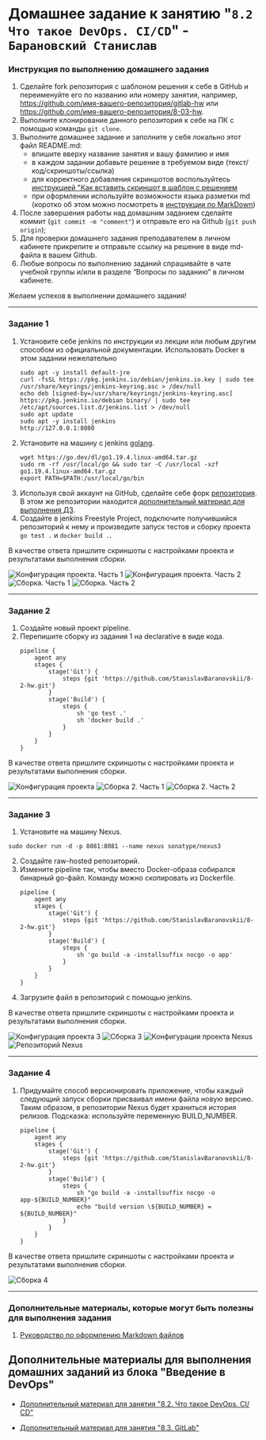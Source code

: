 # Домашнее задание к занятию "`8.2 Что такое DevOps. СI/СD`" - `Барановский Станислав`


### Инструкция по выполнению домашнего задания

   1. Сделайте fork репозитория c шаблоном решения к себе в GitHub и переименуйте его по названию или номеру занятия, например, https://github.com/имя-вашего-репозитория/gitlab-hw или https://github.com/имя-вашего-репозитория/8-03-hw.
   2. Выполните клонирование данного репозитория к себе на ПК с помощью команды `git clone`.
   3. Выполните домашнее задание и заполните у себя локально этот файл README.md:
      - впишите вверху название занятия и вашу фамилию и имя
      - в каждом задании добавьте решение в требуемом виде (текст/код/скриншоты/ссылка)
      - для корректного добавления скриншотов воспользуйтесь [инструкцией "Как вставить скриншот в шаблон с решением](https://github.com/netology-code/sys-pattern-homework/blob/main/screen-instruction.md)
      - при оформлении используйте возможности языка разметки md (коротко об этом можно посмотреть в [инструкции  по MarkDown](https://github.com/netology-code/sys-pattern-homework/blob/main/md-instruction.md))
   4. После завершения работы над домашним заданием сделайте коммит (`git commit -m "comment"`) и отправьте его на Github (`git push origin`);
   5. Для проверки домашнего задания преподавателем в личном кабинете прикрепите и отправьте ссылку на решение в виде md-файла в вашем Github.
   6. Любые вопросы по выполнению заданий спрашивайте в чате учебной группы и/или в разделе “Вопросы по заданию” в личном кабинете.
   
Желаем успехов в выполнении домашнего задания!

---

### Задание 1

1. Установите себе jenkins по инструкции из лекции или любым другим способом из официальной документации. Использовать Docker в этом задании нежелательно
    ```
    sudo apt -y install default-jre
    curl -fsSL https://pkg.jenkins.io/debian/jenkins.io.key | sudo tee /usr/share/keyrings/jenkins-keyring.asc > /dev/null
    echo deb [signed-by=/usr/share/keyrings/jenkins-keyring.asc] https://pkg.jenkins.io/debian binary/ | sudo tee /etc/apt/sources.list.d/jenkins.list > /dev/null
    sudo apt update
    sudo apt -y install jenkins
    http://127.0.0.1:8080
    ```
2. Установите на машину с jenkins [golang](https://golang.org/doc/install).
    ```
    wget https://go.dev/dl/go1.19.4.linux-amd64.tar.gz
    sudo rm -rf /usr/local/go && sudo tar -C /usr/local -xzf go1.19.4.linux-amd64.tar.gz
    export PATH=$PATH:/usr/local/go/bin
    ```
3. Используя свой аккаунт на GitHub, сделайте себе форк [репозитория](https://github.com/netology-code/sdvps-materials.git). В этом же репозитории находится [дополнительный материал для выполнения ДЗ](https://github.com/netology-code/sdvps-materials/blob/main/CICD/8.2-hw.md).
4. Создайте в jenkins Freestyle Project, подключите получившийся репозиторий к нему и произведите запуск тестов и сборку проекта `go test .` и `docker build .`.

В качестве ответа пришлите скриншоты с настройками проекта и результатами выполнения сборки.

![Конфигурация проекта. Часть 1](https://github.com/StanislavBaranovskii/8-2-hw/blob/main/img/8.2.1.11.jpg "Конфигурация проекта. Часть 1")
![Конфигурация проекта. Часть 2](https://github.com/StanislavBaranovskii/8-2-hw/blob/main/img/8.2.1.12.jpg "Конфигурация проекта. Часть 2")
![Сборка. Часть 1](https://github.com/StanislavBaranovskii/8-2-hw/blob/main/img/8.2.1.2.jpg "Сборка. Часть 1")
![Сборка. Часть 2](https://github.com/StanislavBaranovskii/8-2-hw/blob/main/img/8.2.1.3.jpg "Сборка. Часть 2")

---

### Задание 2

1. Создайте новый проект pipeline.
2. Перепишите сборку из задания 1 на declarative в виде кода.
    ```
    pipeline {
        agent any
        stages {
            stage('Git') {
                steps {git 'https://github.com/StanislavBaranovskii/8-2-hw.git'}
            }
            stage('Build') {
                steps {
                    sh 'go test .'
                    sh 'docker build .'
                }
            }
        }
    }
    ```

В качестве ответа пришлите скриншоты с настройками проекта и результатами выполнения сборки.

![Конфигурация проекта](https://github.com/StanislavBaranovskii/8-2-hw/blob/main/img/8.2.2.1.jpg "Конфигурация проекта")
![Сборка 2. Часть 1](https://github.com/StanislavBaranovskii/8-2-hw/blob/main/img/8.2.2.2.jpg "Сборка. Часть 1")
![Сборка 2. Часть 2](https://github.com/StanislavBaranovskii/8-2-hw/blob/main/img/8.2.2.3.jpg "Сборка. Часть 2")

---

### Задание 3

1. Установите на машину Nexus.
```
sudo docker run -d -p 8081:8081 --name nexus sonatype/nexus3
```
2. Создайте raw-hosted репозиторий.
3. Измените pipeline так, чтобы вместо Docker-образа собирался бинарный go-файл. Команду можно скопировать из Dockerfile.
    ```
    pipeline {
        agent any
        stages {
            stage('Git') {
                steps {git 'https://github.com/StanislavBaranovskii/8-2-hw.git'}
            }
            stage('Build') {
                steps {
                    sh 'go build -a -installsuffix nocgo -o app'
                }
            }
        }
    }
    ```
4. Загрузите файл в репозиторий с помощью jenkins.

В качестве ответа пришлите скриншоты с настройками проекта и результатами выполнения сборки.

![Конфигурация проекта 3](https://github.com/StanislavBaranovskii/8-2-hw/blob/main/img/8.2.3.1.jpg "Конфигурация проекта")
![Сборка 3](https://github.com/StanislavBaranovskii/8-2-hw/blob/main/img/8.2.3.2.jpg "Сборка")
![Конфигурация проекта Nexus](https://github.com/StanislavBaranovskii/8-2-hw/blob/main/img/8.2.3.3.jpg "Конфигурация проекта Nexus")
![Репозиторий Nexus](https://github.com/StanislavBaranovskii/8-2-hw/blob/main/img/8.2.3.4.jpg "Репозиторий Nexus")

---

### Задание 4

1. Придумайте способ версионировать приложение, чтобы каждый следующий запуск сборки присваивал имени файла новую версию. Таким образом, в репозитории Nexus будет храниться история релизов. Подсказка: используйте переменную BUILD_NUMBER.
    ```
    pipeline {
        agent any
        stages {
            stage('Git') {
                steps {git 'https://github.com/StanislavBaranovskii/8-2-hw.git'}
            }
            stage('Build') {
                steps {
                    sh "go build -a -installsuffix nocgo -o app-${BUILD_NUMBER}"
                    echo "build version \${BUILD_NUMBER} = ${BUILD_NUMBER}"
                }
            }
        }
    }
    ```

В качестве ответа пришлите скриншоты с настройками проекта и результатами выполнения сборки.

![Сборка 4](https://github.com/StanislavBaranovskii/8-2-hw/blob/main/img/8.2.4.jpg "Сборка")

---

### Дополнительные материалы, которые могут быть полезны для выполнения задания

1. [Руководство по оформлению Markdown файлов](https://gist.github.com/Jekins/2bf2d0638163f1294637#Code)

## Дополнительные материалы для выполнения домашних заданий из блока "Введение в DevOps"

- [Дополнительный материал для занятия "8.2. Что такое DevOps. СI/СD"](CICD/8.2-hw.md)

- [Дополнительный материал для занятия "8.3. GitLab"](https://github.com/netology-code/sdvps-materials/tree/main/gitlab)
